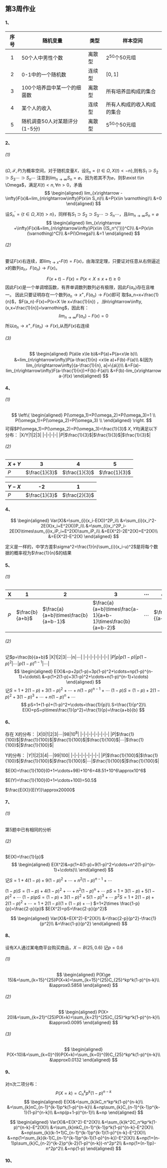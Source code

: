 ## 第3周作业
#### 1、
序号|随机变量|类型|样本空间|
|:-:|-|-|-|
|1|50个人中男性个数|离散型|$2^{50}$个50元组|
|2|0-1中的一个随机数|连续型|$[0,1]$|
|3|100个培养皿中某一个的细菌数|离散型|所有培养皿构成的集合|
|4|某个人的收入|连续型|所有人构成的收入构成的集合|
|5|随机调查50人对某题评分(1-5分)|离散型|$5^{50}$个50元组|

#### 2、
###### (1)
$(\Omega,\mathscr{F}, P)$为概率空间，对于随机变量$X$，设$S_n=\{t\in \Omega, X(t)<-n\}$,则有$S_1\supset S_2\supset S_3\cdots\supset S_n\cdots$
注意到$lim_{n\rightarrow \infty}S_n=\varnothing$，因为若其不为$\varnothing$，则$\exist t\in \Omega$，满足$X(t)<n,\forall n > 0$，矛盾
$$
\begin{aligned}
lim_{x\rightarrow -\infty}F(x)&=lim_{n\rightarrow\infty}P(x\in S_n)\\
&=P(x\in \varnothing)\\
&=0
\end{aligned}
$$

设$S_n^{'}=\{t \in \Omega, X(t)>n\}$，同样有$S_1\supset S_2\supset S_3\cdots\supset S_n\cdots$，且$lim_{n\rightarrow \infty}S_n=\varnothing$
$$
\begin{aligned}
lim_{x\rightarrow +\infty}F(x)&=lim_{n\rightarrow\infty}P(x\in {(S_n^{'})}^C)\\
&=P(x\in (\varnothing)^C)\\
&=P(\Omega)\\
&=1
\end{aligned}
$$

###### (2)
要证$F(x)$右连续，即$lim_{t \rightarrow x^+}F(t)=F(x)$，由海涅定理，只要证对任意从右侧逼近$x$的数列$a_n$，$F(a_n)\rightarrow F(x)$。

$$
F(x+t)-F(x)=P(x<X\le x+t)\ge 0
$$
因此$F(x)$是一个单调增函数，有界单调数列数列必有极限，因此$F(a_n)$存在且唯一。
因此只要证明存在一个数列$a_n\rightarrow x^+,F(a_n)\rightarrow F(x)$即可
取$a_n=x+\frac{1}{n}$，$F(a_n)-F(x)=P(x<X \le x+\frac{1}{n}) $，当$n\rightarrow\infty,(x,x+\frac{1}{n}]=\varnothing$，因此有：
$$
lim_{n\rightarrow \infty}F(a_n)-F(x)=0
$$
所以$a_n\rightarrow x^+,F(a_n)\rightarrow F(x)$,从而$F(x)$右连续

###### (3)
$$
\begin{aligned}
P(a\le x\le b)&=P(a)+P(a<x\le b)\\
&=lim_{n\rightarrow\infty}P(a-\frac{1}{n} <x\le a)+F(b)-F(a)\\
&(因为lim_{n\rightarrow\infty}(a-\frac{1}{n}, a]=\{a\})\\
&=F(a)-lim_{n\rightarrow\infty}F(a-\frac{1}{n})+F(b)-F(a)\\
&=F(b)-lim_{x\rightarrow a-}f(x)
\end{aligned}
$$

#### 4、
###### (1)
$$ \left\{
\begin{aligned}
P(\omega_1)+P(\omega_2)+P(\omega_3)=1 \\
P(\omega_1)=P(\omega_2)=P(\omega_3) \\
\end{aligned}
\right.
$$
可得$P(\omega_1)=P(\omega_2)=P(\omega_3)=\frac{1}{3}$
$X,Y$均满足以下分布：
|X/Y|1|2|3|
|-|-|-|-|
|$P$|$\frac{1}{3}$|$\frac{1}{3}$|$\frac{1}{3}$|

###### (2)
|$X+Y$|3|4|5|
|-|-|-|-|
|$P$|$\frac{1}{3}$|$\frac{1}{3}$|$\frac{1}{3}$|

|$Y-X$|-2|1|
|-|-|-|
|$P$|$\frac{1}{3}$|$\frac{2}{3}$|

#### 4、
$$
\begin{aligned}
Var(X)&=\sum_{i}(x_i-E(X))^2P_i\\
&=\sum_{i}(x_i^2-2E(X)x_i+E^2(X))P_i\\
&=\sum_{i}x_i^2P_i-2E(X)\times\sum_{i}x_iP_i+E^2(X)\sum_iP_i\\
&=E(X^2)-2E^2(X)+E^2(X)\\
&=E(X^2)-E^2(X)
\end{aligned}
$$

定义是一样的，中学方差$\sigma^2=\frac{1}{n}\sum_{i}(x_i-u)^2$是将每个数据的概率视为$\frac{1}{n}$的结果

#### 5、
###### (1)
|X|1|2|3|$\cdots$|$a+1$|
|-|-|-|-|-|-|
|$P$|$\frac{b}{a+b}$|$\frac{a}{a+b}\times\frac{b}{a+b-1}$|$\frac{a}{a+b}\times\frac{a-1}{a+b-1}\times\frac{b}{a+b-2}$|$\cdots$|$\frac{a!b!}{(a+b)!}$

###### (2)
记$p=\frac{b}{a+b}$
|X|1|2|3|$\cdots$|n|$\cdots$|
|-|-|-|-|-|-|-|
|$P$|$p$|$p(1-p)$|$p(1-p)^2$|$\cdots$|$p(1-p)^{n-1}$|$\cdots$|
$$
\begin{aligned}
E(X)&=p+2p(1-p)+3p(1-p)^2+\cdots+np(1-p)^{n-1}+\cdots\\
&=p(1+2(1-p)+3(1-p)^2+\cdots+n(1-p)^{n-1}+\cdots)
\end{aligned}
$$
记$S=1+2(1-p)+3(1-p)^2+\cdots+n(1-p)^{n-1}+\cdots$
$(1-p)S=(1-p)+2(1-p)^2+3(1-p)^3+\cdots+n(1-p)^{n}+\cdots$
$$
pS=1+(1-p)+(1-p)^2+\cdots=\frac{1}{p}\\
S=\frac{1}{p^2}\\
E(X)=pS=p\times\frac{1}{p^2}=\frac{1}{p}=\frac{a+b}{b}
$$

#### 6、
存在
X的分布：
|$X$|0|1|2|3|$\cdots$|98|$10^8$|
|-|-|-|-|-|-|-|-|
|$P$|$\frac{1}{100}$|$\frac{1}{100}$|$\frac{1}{100}$|$\frac{1}{100}$|$\cdots$|$\frac{1}{100}$|$\frac{1}{100}$|

Y的分布：
|$Y$|1|2|3|4|$\cdots$|99|100|
|-|-|-|-|-|-|-|-|
|$P$|$\frac{1}{100}$|$\frac{1}{100}$|$\frac{1}{100}$|$\frac{1}{100}$|$\cdots$|$\frac{1}{100}$|$\frac{1}{100}$|

$E(X)=\frac{1}{100}(0+1+\cdots+98)+10^6=48.51+10^6\approx10^6$

$E(Y)=\frac{1}{100}(0+1+\cdots+100)=50.5$

$\frac{E(X)}{E(Y)}\approx20000$

#### 7、
###### (1)
第5题中已有相同的分析

###### (2)
$E(X)=\frac{1}{p}$
$$
\begin{aligned}
E(X^2)&=p(1+4(1-p)+9(1-p)^2+\cdots+n^2(1-p)^{n-1}+\cdots)\\
\end{aligned}
$$

记$S=1+4(1-p)+9(1-p)^2+\cdots+n^2(1-p)^{n-1}+\cdots$

$(1-p)S=(1-p)+4(1-p)^2+\cdots+n^2(1-p)^{n}+\cdots$
$pS=1+3(1-p)+5(1-p)^2+\cdots$
$(1-p)pS=(1-p)+3(1-p)^2+5(1-p)^3+\cdots$
$p^2S=1+2(1-p)+2(1-p)^2+\cdots=1+2(1-p)(1+(1-p)+\cdots)$
$=1+2\times \frac{1-p}{p}=\frac{2-p}{p}$
$E(X^2)=pS=\frac{2-p}{p^2}$

$$
\begin{aligned}
Var(X)&=E(X^2)-E^2(X)\\
&=\frac{2-p}{p^2}-\frac{1}{p^2}\\
&=\frac{1-p}{p^2}
\end{aligned}
$$

#### 8、
设有$X$人通过某电商平台购买商品，$X\sim B(25,0.6)$
记$p=0.6$
###### (1)
$$
\begin{aligned}
P(X\ge 15)&=\sum_{k=15}^{25}P(X=k)=\sum_{k=15}^{25}C_{25}^kp^k(1-p)^{n-k}\\
&\approx0.5858
\end{aligned}
$$
###### (2)
$$
\begin{aligned}
P(X> 20)&=\sum_{k=21}^{25}P(X=k)=\sum_{k=21}^{25}C_{25}^kp^k(1-p)^{n-k}\\
&\approx0.0095
\end{aligned}
$$
###### (3)
$$
\begin{aligned}
P(X<10)&=\sum_{k=0}^{9}P(X=k)=\sum_{k=0}^{9}C_{25}^kp^k(1-p)^{n-k}\\
&\approx0.0132
\end{aligned}
$$

#### 9、
对n次二项分布：
$$P(X=k)=C_n^kp^k(1-p)^{n-k}$$
$$
\begin{aligned}
E(X)&=\sum_{k}kC_n^kp^k(1-p)^{n-k}\\
&=\sum_{k}nC_{n-1}^{k-1}p^k(1-p)^{n-k}\\
&=np\sum_{k}C_{n-1}^{k-1}p^{k-1}(1-p)^{n-k}\\
&=np(p+1-p)^{n-1}\\
&=np
\end{aligned}
$$

$$
\begin{aligned}
Var(X)&=E(X^2)-E^2(X)\\
&=\sum_{k}k^2C_n^kp^k(1-p)^{n-k}-E^2(X)\\
&=\sum_{k}nkC_{n-1}^{k-1}p^k(1-p)^{n-k}-E^2(X)\\
&=np\sum_{k}(k-1+1)C_{n-1}^{k-1}p^{k-1}(1-p)^{n-k}-E^2(X)\\
&=np(1+\sum_{k}(k-1)C_{n-1}^{k-1}p^{k-1}(1-p)^{n-k})-E^2(X)\\
&=np(1+(n-1)p\sum_{k}C_{n-2}^{k-2}p^{k-2}(1-p)^{n-k})-n^2p^2\\
&=np(1+(n-1)p)-n^2p^2\\
&=np(1-p)
\end{aligned}
$$

#### 10、
